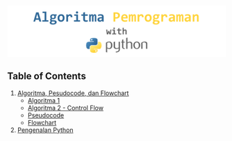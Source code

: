 <p align="center">
  <a href="https://www.python.org/" target="_blank" rel="noopener noreferrer">
    <img src="images/banner_alpro_python.png" alt="Python logo">
  </a>
</p>

## Table of Contents
1. [Algoritma, Pesudocode, dan Flowchart](#)
    * [Algoritma 1](contents/algoritma/ALGORITMA.md)
    * [Algoritma 2 - Control Flow](contents/algoritma/ALGORITMA-2.md)
    * [Pseudocode](contents/algoritma/PSEUDOCODE.md)
    * [Flowchart](contents/algoritma/FLOWCHART.md)
2. [Pengenalan Python](contents/python/BASIC-PYTHON.md)